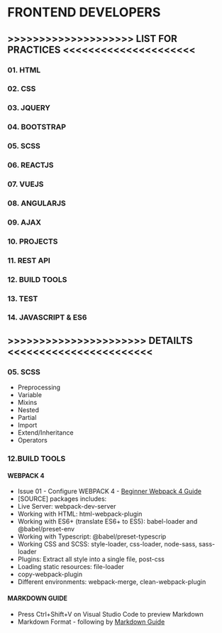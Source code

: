 # FRONTEND DEVELOPERS

## >>>>>>>>>>>>>>>>>>>> LIST FOR PRACTICES <<<<<<<<<<<<<<<<<<<<<
### 01. HTML
### 02. CSS
### 03. JQUERY
### 04. BOOTSTRAP
### 05. SCSS
### 06. REACTJS
### 07. VUEJS
### 08. ANGULARJS
### 09. AJAX
### 10. PROJECTS
### 11. REST API
### 12. BUILD TOOLS
### 13. TEST
### 14. JAVASCRIPT & ES6

## >>>>>>>>>>>>>>>>>>>>>> DETAILTS <<<<<<<<<<<<<<<<<<<<<<<

### 05. SCSS
* Preprocessing
* Variable
* Mixins
* Nested
* Partial
* Import
* Extend/Inheritance
* Operators

### 12.BUILD TOOLS

#### WEBPACK 4
* Issue 01 - Configure WEBPACK 4 - [Beginner Webpack 4 Guide](https://hackernoon.com/lets-start-with-webpack-4-91a0f1dba02e)
* [SOURCE] packages includes:
* Live Server: webpack-dev-server
* Working with HTML: html-webpack-plugin
* Working with ES6+ (translate ES6+ to ES5): babel-loader and @babel/preset-env
* Working with Typescript: @babel/preset-typescrip
* Working CSS and SCSS: style-loader, css-loader, node-sass, sass-loader
* Plugins: Extract all style into a single file, post-css
* Loading static resources: file-loader
* copy-webpack-plugin
* Different environments: webpack-merge, clean-webpack-plugin

#### MARKDOWN  GUIDE

* Press Ctrl+Shift+V on Visual Studio Code to preview Markdown
* Markdown Format - following by [Markdown Guide](https://www.markdownguide.org/basic-syntax/#links)